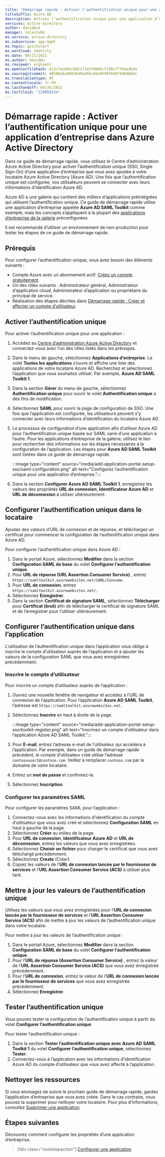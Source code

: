 ```yaml
---
title: 'Démarrage rapide : Activer l’authentification unique pour une application d’entreprise'
titleSuffix: Azure AD
description: Activez l’authentification unique pour une application d’entreprise dans Azure Active Directory.
services: active-directory
author: davidmu1
manager: CelesteDG
ms.service: active-directory
ms.subservice: app-mgmt
ms.topic: quickstart
ms.workload: identity
ms.date: 09/21/2021
ms.author: davidmu
ms.reviewer: ergleenl
ms.openlocfilehash: b13c7ac86ec8d21f143f4069cf1d0c777bde4bda
ms.sourcegitcommit: 48500a6a9002b48ed94c65e9598f049f3d6db60c
ms.translationtype: HT
ms.contentlocale: fr-FR
ms.lasthandoff: 09/26/2021
ms.locfileid: "129058334"
---
```

# <a name="quickstart-enable-single-sign-on-for-an-enterprise-application-in-azure-active-directory"></a>Démarrage rapide : Activer l’authentification unique pour une application d’entreprise dans Azure Active Directory

Dans ce guide de démarrage rapide, vous utilisez le Centre d’administration Azure Active Directory pour activer l’authentification unique (SSO, Single Sign-On) d’une application d’entreprise que vous avez ajoutée à votre locataire Azure Active Directory (Azure AD). Une fois que l’authentification unique est configurée, vos utilisateurs peuvent se connecter avec leurs informations d’identification Azure AD. 

Azure AD a une galerie qui contient des milliers d’applications préintégrées qui utilisent l’authentification unique. Ce guide de démarrage rapide utilise une application d’entreprise appelée **Azure AD SAML Toolkit** comme exemple, mais les concepts s’appliquent à la plupart des [applications d’entreprise de la galerie](../saas-apps/tutorial-list.md) préconfigurées.

Il est recommandé d’utiliser un environnement de non-production pour tester les étapes de ce guide de démarrage rapide.

## <a name="prerequisites"></a>Prérequis

Pour configurer l’authentification unique, vous avez besoin des éléments suivants :

- Compte Azure avec un abonnement actif. [Créez un compte gratuitement](https://azure.microsoft.com/free/?WT.mc_id=A261C142F).
- Un des rôles suivants : Administrateur général, Administrateur d’application cloud, Administrateur d’application ou propriétaire du principal de service.
- Réalisation des étapes décrites dans [Démarrage rapide : Créer et affecter un compte d’utilisateur](add-application-portal-assign-users.md).

## <a name="enable-single-sign-on"></a>Activer l’authentification unique

Pour activer l’authentification unique pour une application :

1. Accédez au [Centre d’administration Azure Active Directory](https://aad.portal.azure.com) et connectez-vous avec l’un des rôles listés dans les prérequis.
1. Dans le menu de gauche, sélectionnez **Applications d’entreprise**. Le volet **Toutes les applications** s’ouvre et affiche une liste des applications de votre locataire Azure AD. Recherchez et sélectionnez l’application que vous souhaitez utiliser. Par exemple, **Azure AD SAML Toolkit 1**.
1. Dans la section **Gérer** du menu de gauche, sélectionnez **Authentification unique** pour ouvrir le volet **Authentification unique** à des fins de modification.
1. Sélectionnez **SAML** pour ouvrir la page de configuration de SSO. Une fois que l’application est configurée, les utilisateurs peuvent s’y connecter avec leurs informations d’identification du locataire Azure AD.
1. Le processus de configuration d’une application afin d’utiliser Azure AD pour l’authentification unique basée sur SAML varie d’une application à l’autre. Pour les applications d’entreprise de la galerie, utilisez le lien pour rechercher des informations sur les étapes nécessaires à la configuration de l’application. Les étapes pour **Azure AD SAML Toolkit** sont listées dans ce guide de démarrage rapide.

    :::image type="content" source="media/add-application-portal-setup-sso/saml-configuration.png" alt-text="Configurez l’authentification unique pour une application d’entreprise.":::

1. Dans la section **Configurer Azure AD SAML Toolkit 1**, enregistrez les valeurs des propriétés **URL de connexion**, **Identificateur Azure AD** et **URL de déconnexion** à utiliser ultérieurement.

## <a name="configure-single-sign-on-in-the-tenant"></a>Configurer l’authentification unique dans le locataire

Ajoutez des valeurs d’URL de connexion et de réponse, et téléchargez un certificat pour commencer la configuration de l’authentification unique dans Azure AD.

Pour configurer l’authentification unique dans Azure AD :

1. Dans le portail Azure, sélectionnez **Modifier** dans la section **Configuration SAML de base** du volet **Configurer l’authentification unique**. 
1. Pour **URL de réponse (URL Assertion Consumer Service)** , entrez `https://samltoolkit.azurewebsites.net/SAML/Consume`.
1. Pour **URL de connexion**, entrez `https://samltoolkit.azurewebsites.net/`.
1. Sélectionnez **Enregistrer**.
1. Dans la section **Certificat de signature SAML**, sélectionnez **Télécharger** pour **Certificat (brut)** afin de télécharger le certificat de signature SAML et de l’enregistrer pour l’utiliser ultérieurement.

## <a name="configure-single-sign-on-in-the-application"></a>Configurer l’authentification unique dans l’application

L’utilisation de l’authentification unique dans l’application vous oblige à inscrire le compte d’utilisateur auprès de l’application et à ajouter les valeurs de la configuration SAML que vous avez enregistrées précédemment.

### <a name="register-the-user-account"></a>Inscrire le compte d’utilisateur

Pour inscrire un compte d’utilisateur auprès de l’application :

1. Ouvrez une nouvelle fenêtre de navigateur et accédez à l’URL de connexion de l’application. Pour l’application **Azure AD SAML Toolkit**, l’adresse est `https://samltoolkit.azurewebsites.net`.
1. Sélectionnez **Inscrire** en haut à droite de la page.

    :::image type="content" source="media/add-application-portal-setup-sso/toolkit-register.png" alt-text="Inscrivez un compte d’utilisateur dans l’application Azure AD SAML Toolkit.":::

1. Pour **E-mail**, entrez l’adresse e-mail de l’utilisateur qui accédera à l’application. Par exemple, dans un guide de démarrage rapide précédent, le compte d’utilisateur créé utilise l’adresse `contosouser1@contoso.com`. Veillez à remplacer `contoso.com` par le domaine de votre locataire.
1. Entrez un **mot de passe** et confirmez-le.
1. Sélectionnez **Inscription**.

### <a name="configure-saml-settings"></a>Configurer les paramètres SAML

Pour configurer les paramètres SAML pour l’application :

1. Connectez-vous avec les informations d’identification du compte d’utilisateur que vous avez créé et sélectionnez **Configuration SAML** en haut à gauche de la page.
1. Sélectionnez **Créer** au milieu de la page.
1. Pour **URL de connexion**, **Identificateur Azure AD** et **URL de déconnexion**, entrez les valeurs que vous avez enregistrées.
1. Sélectionnez **Choisir un fichier** pour charger le certificat que vous avez téléchargé précédemment.
1. Sélectionnez **Create** (Créer).
1. Copiez les valeurs de l’**URL de connexion lancée par le fournisseur de services** et l’**URL Assertion Consumer Service (ACS)** à utiliser plus tard.

## <a name="update-single-sign-on-values"></a>Mettre à jour les valeurs de l’authentification unique

Utilisez les valeurs que vous avez enregistrées pour l’**URL de connexion lancée par le fournisseur de services** et l’**URL Assertion Consumer Service (ACS)** afin de mettre à jour les valeurs de l’authentification unique dans votre locataire.

Pour mettre à jour les valeurs de l’authentification unique :

1. Dans le portail Azure, sélectionnez **Modifier** dans la section **Configuration SAML de base** du volet **Configurer l’authentification unique**. 
1. Pour l’**URL de réponse (Assertion Consumer Service)** , entrez la valeur de l’**URL Assertion Consumer Service (ACS)** que vous avez enregistrée précédemment.
1. Pour l’**URL de connexion**, entrez la valeur de l’**URL de connexion lancée par le fournisseur de services** que vous avez enregistrée précédemment.
1. Sélectionnez **Enregistrer**.

## <a name="test-single-sign-on"></a>Tester l’authentification unique

Vous pouvez tester la configuration de l’authentification unique à partir du volet **Configurer l’authentification unique**.

Pour tester l’authentification unique :

1. Dans la section **Tester l’authentification unique avec Azure AD SAML Toolkit 1** du volet **Configurer l’authentification unique**, sélectionnez **Tester**.
1. Connectez-vous à l’application avec les informations d’identification Azure AD du compte d’utilisateur que vous avez affecté à l’application.

## <a name="clean-up-resources"></a>Nettoyer les ressources

Si vous envisagez de suivre le prochain guide de démarrage rapide, gardez l’application d’entreprise que vous avez créée. Dans le cas contraire, vous pouvez la supprimer pour nettoyer votre locataire. Pour plus d’informations, consultez [Supprimer une application](delete-application-portal.md).

## <a name="next-steps"></a>Étapes suivantes

Découvrez comment configurer les propriétés d’une application d’entreprise.
> [!div class="nextstepaction"]
> [Configurer une application](add-application-portal-configure.md)
